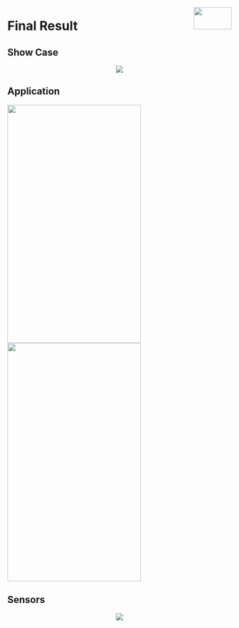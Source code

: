 <p align="right">
<img align="right" src="https://github.com/Air92/Project-CAD/blob/master/Documents/Air92%20Images/Logo.PNG" width="85" height="50"/>
 </p>

# Final Result

## Show Case

<p align="center">
<img align="middle" src="https://github.com/Air92/Project-CAD/blob/master/Documents/Air92%20Images/IMG-20180418-WA0003.jpg"/>
 </p>
 
 ## Application 
 

 
<img  src="https://github.com/Air92/Project-CAD/blob/master/Documents/Air92%20Images/IMG-20180418-WA0001.jpg" width="300" height="534"/>


 
<img src="https://github.com/Air92/Project-CAD/blob/master/Documents/Air92%20Images/IMG-20180418-WA0002.jpg"  width="300" height="534"/>


## Sensors

 <p align="center">
<img align="middle" src="https://github.com/Air92/Project-CAD/blob/master/Documents/Air92%20Images/20180418_152151.jpg"/>
 </p>


